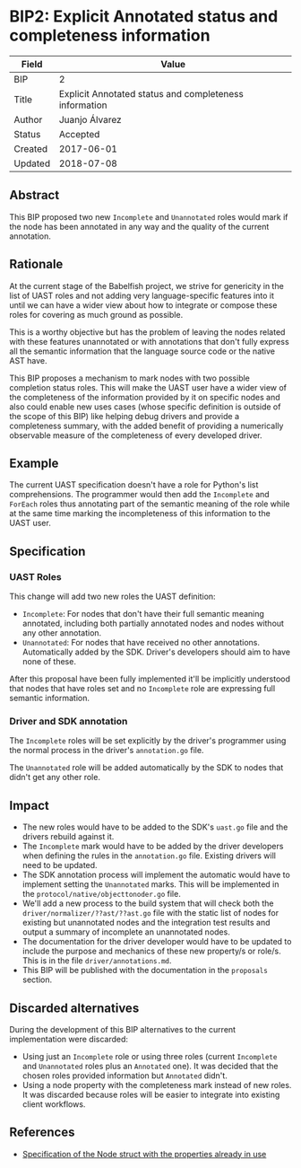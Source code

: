 # BIP2: Explicit Annotated status and completeness information

| Field | Value |
| --- | --- |
| BIP | 2 |
| Title | Explicit Annotated status and completeness information |
| Author | Juanjo Álvarez |
| Status | Accepted |
| Created | 2017-06-01 |
| Updated | 2018-07-08 |

## Abstract

This BIP proposed two new `Incomplete` and `Unannotated` roles would mark if the node has been annotated in any way and the quality of the current annotation.

## Rationale

At the current stage of the Babelfish project, we strive for genericity in the list of UAST roles and not adding very language-specific features into it until we can have a wider view about how to integrate or compose these roles for covering as much ground as possible.

This is a worthy objective but has the problem of leaving the nodes related with these features unannotated or with annotations that don't fully express all the semantic information that the language source code or the native AST have.

This BIP proposes a mechanism to mark nodes with two possible completion status roles. This will make the UAST user have a wider view of the completeness of the information provided by it on specific nodes and also could enable new uses cases \(whose specific definition is outside of the scope of this BIP\) like helping debug drivers and provide a completeness summary, with the added benefit of providing a numerically observable measure of the completeness of every developed driver.

## Example

The current UAST specification doesn't have a role for Python's list comprehensions. The programmer would then add the `Incomplete` and `ForEach` roles thus annotating part of the semantic meaning of the role while at the same time marking the incompleteness of this information to the UAST user.

## Specification

### UAST Roles

This change will add two new roles the UAST definition:

* `Incomplete`: For nodes that don't have their full semantic meaning annotated, including both partially annotated nodes and nodes without any other annotation.
* `Unannotated`: For nodes that have received no other annotations. Automatically added by the SDK. Driver's developers should aim to have none of these.

After this proposal have been fully implemented it'll be implicitly understood that nodes that have roles set and no `Incomplete` role are expressing full semantic information.

### Driver and SDK annotation

The `Incomplete` roles will be set explicitly by the driver's programmer using the normal process in the driver's `annotation.go` file.

The `Unannotated` role will be added automatically by the SDK to nodes that didn't get any other role.

## Impact

* The new roles would have to be added to the SDK's `uast.go` file and the drivers rebuild against it.
* The `Incomplete` mark would have to be added by the driver developers when defining the rules in the `annotation.go` file. Existing drivers will need to be updated.
* The SDK annotation process will implement the automatic would have to implement setting the `Unannotated` marks. This will be implemented in the `protocol/native/objecttonoder.go` file.
* We'll add a new process to the build system that will check both the `driver/normalizer/??ast/??ast.go` file with the static list of nodes for existing but unannotated nodes and the integration test results and output a summary of incomplete an unannotated nodes.
* The documentation for the driver developer would have to be updated to include the purpose and mechanics of these new property/s or role/s. This is in the file `driver/annotations.md`.
* This BIP will be published with the documentation in the `proposals` section.

## Discarded alternatives

During the development of this BIP alternatives to the current implementation were discarded:

* Using just an `Incomplete` role or using three roles \(current `Incomplete` and `Unannotated` roles plus an `Annotated` one\). It was decided that the chosen roles provided information but `Annotated` didn't.
* Using a node property with the completeness mark instead of new roles. It was discarded because roles will be easier to integrate into existing client workflows.

## References

* [Specification of the Node struct with the properties already in use](https://doc.bblf.sh/uast/uast-specification.html)

